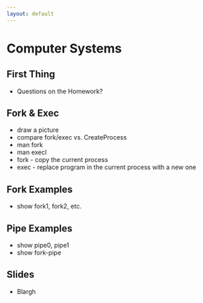 ```yaml
---
layout: default
---
```


# Computer Systems

## First Thing

 - Questions on the Homework?

## Fork & Exec

 - draw a picture
 - compare fork/exec vs. CreateProcess
 - man fork
 - man execl
 - fork - copy the current process
 - exec - replace program in the current process with a new one

## Fork Examples

 - show fork1, fork2, etc.

## Pipe Examples

 - show pipe0, pipe1
 - show fork-pipe

## Slides

 - Blargh

